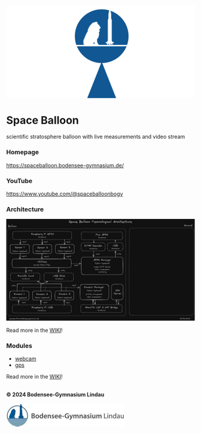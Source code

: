 ![Space Balloon](resources/images/spaceballoon.png "Space Balloon")

# Space Balloon
scientific stratosphere balloon with live measurements and video stream

### Homepage
https://spaceballoon.bodensee-gymnasium.de/

### YouTube
https://www.youtube.com/@spaceballoonbogy

### Architecture
![Architecture](docs/architecture.png "Architecture")

Read more in the [WIKI](https://github.com/BOGYLI/SpaceBalloon/wiki)!

### Modules
- [webcam](/webcam/)
- [gps](/gps/)

Read more in the [WIKI](https://github.com/BOGYLI/SpaceBalloon/wiki)!

\
**© 2024 Bodensee-Gymnasium Lindau**\
\
![BOGY](resources/images/bogy.jpg "BOGY")
